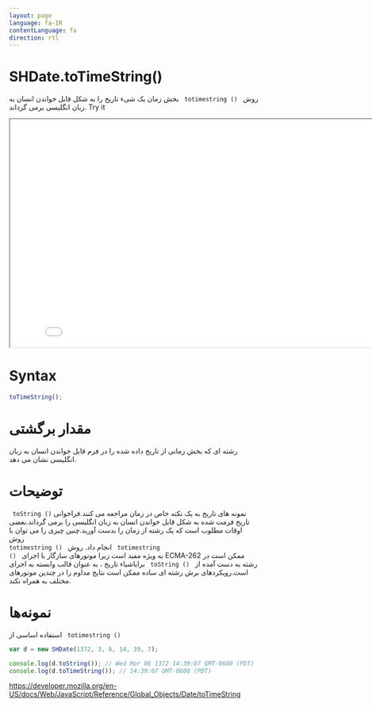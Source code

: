 ```yaml
---
layout: page
language: fa-IR
contentLanguage: fa
direction: rtl
---
```


# SHDate.toTimeString()

روش <code dir = "ltr"> totimestring () </code> بخش زمان یک شیء تاریخ را به شکل قابل خواندن انسان به زبان انگلیسی برمی گرداند.
Try it

<iframe style="width: 830px; height: 460px;" src="/SHDateTime-js/examples/live.html?function=toTimeString" title="MDN Web Docs Interactive Example" loading="lazy"></iframe>
<br/>

# Syntax

```js
toTimeString();
```

# مقدار برگشتی

رشته ای که بخش زمانی از تاریخ داده شده را در فرم قابل خواندن انسان به زبان انگلیسی نشان می دهد.

# توضیحات

نمونه های تاریخ به یک نکته خاص در زمان مراجعه می کنند.فراخوانی <code dir = "ltr"> toString () </code> تاریخ فرمت شده به شکل قابل خواندن انسان به زبان انگلیسی را برمی گرداند.بعضی اوقات مطلوب است که یک رشته از زمان را بدست آورید.چنین چیزی را می توان با روش <code dir = "ltr"> totimestring () </code> انجام داد.
روش <code dir = "ltr"> totimestring () </code> به ویژه مفید است زیرا موتورهای سازگار با اجرای ECMA-262 ممکن است در رشته به دست آمده از <code dir = "ltr"> toString () </code> برایاشیاء تاریخ ، به عنوان قالب وابسته به اجرای است.رویکردهای برش رشته ای ساده ممکن است نتایج مداوم را در چندین موتورهای مختلف به همراه نکند.

# نمونه‌ها

استفاده اساسی از <code dir = "ltr"> totimestring () </code>

```js
var d = new SHDate(1372, 3, 6, 14, 39, 7);

console.log(d.toString()); // Wed Mor 06 1372 14:39:07 GMT-0600 (PDT)
console.log(d.toTimeString()); // 14:39:07 GMT-0600 (PDT)
```

https://developer.mozilla.org/en-US/docs/Web/JavaScript/Reference/Global_Objects/Date/toTimeString
